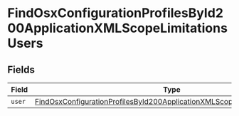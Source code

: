 # FindOsxConfigurationProfilesById200ApplicationXMLScopeLimitationsUsers


## Fields

| Field                                                                                                                                                                               | Type                                                                                                                                                                                | Required                                                                                                                                                                            | Description                                                                                                                                                                         |
| ----------------------------------------------------------------------------------------------------------------------------------------------------------------------------------- | ----------------------------------------------------------------------------------------------------------------------------------------------------------------------------------- | ----------------------------------------------------------------------------------------------------------------------------------------------------------------------------------- | ----------------------------------------------------------------------------------------------------------------------------------------------------------------------------------- |
| `user`                                                                                                                                                                              | [FindOsxConfigurationProfilesById200ApplicationXMLScopeLimitationsUsersUser](../../models/operations/findosxconfigurationprofilesbyid200applicationxmlscopelimitationsusersuser.md) | :heavy_minus_sign:                                                                                                                                                                  | N/A                                                                                                                                                                                 |